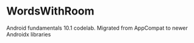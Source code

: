 # WordsWithRoom
Android fundamentals 10.1 codelab. Migrated from AppCompat to newer Androidx libraries
